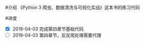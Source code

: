 #介绍
《Python 3 爬虫、数据清洗与可视化实战》这本书的练习代码

#进度

- [x] 2019-04-03 完成第四章节基础代码
- [ ]  2019-04-03 第四章节，反反爬处理需要代理